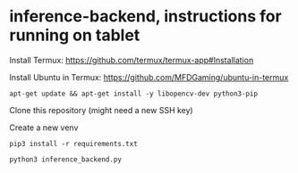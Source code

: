 # inference-backend, instructions for running on tablet

Install Termux: https://github.com/termux/termux-app#Installation

Install Ubuntu in Termux: https://github.com/MFDGaming/ubuntu-in-termux

`apt-get update && apt-get install -y libopencv-dev python3-pip`

Clone this repository (might need a new SSH key)

Create a new venv

`pip3 install -r requirements.txt`

`python3 inference_backend.py`